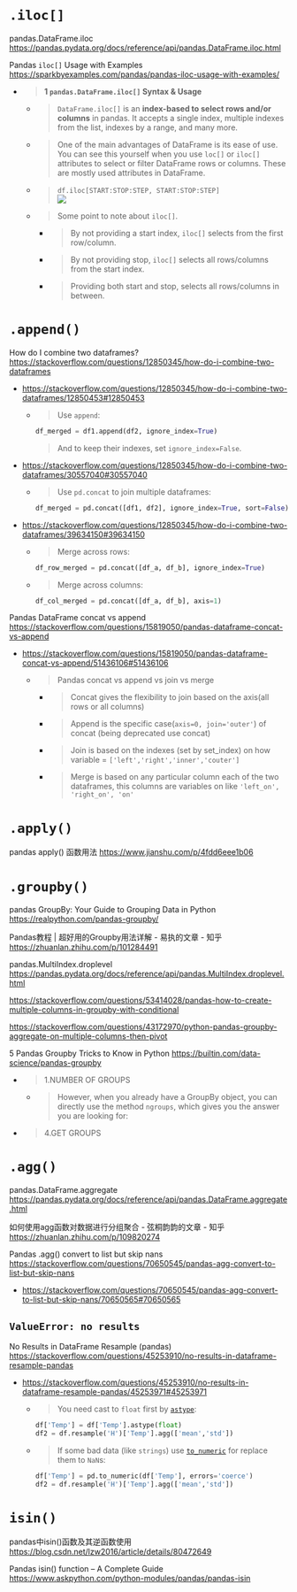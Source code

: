 
# `.iloc[]`

pandas.DataFrame.iloc https://pandas.pydata.org/docs/reference/api/pandas.DataFrame.iloc.html

Pandas `iloc[]` Usage with Examples https://sparkbyexamples.com/pandas/pandas-iloc-usage-with-examples/
- > **1 `pandas.DataFrame.iloc[]` Syntax & Usage**
  * > `DataFrame.iloc[]` is an **index-based to select rows and/or columns** in pandas. It accepts a single index, multiple indexes from the list, indexes by a range, and many more.
  * > One of the main advantages of DataFrame is its ease of use. You can see this yourself when you use `loc[]` or `iloc[]` attributes to select or filter DataFrame rows or columns. These are mostly used attributes in DataFrame.
  * > `df.iloc[START:STOP:STEP, START:STOP:STEP]` <br> ![](https://sparkbyexamples.com/wp-content/uploads/2021/09/pandas-different-between-loc-vs-iloc-2.png)
  * > Some point to note about `iloc[]`.
    + > By not providing a start index, `iloc[]` selects from the first row/column.
    + > By not providing stop, `iloc[]` selects all rows/columns from the start index.
    + > Providing both start and stop, selects all rows/columns in between.

# `.append()`

How do I combine two dataframes? https://stackoverflow.com/questions/12850345/how-do-i-combine-two-dataframes
- https://stackoverflow.com/questions/12850345/how-do-i-combine-two-dataframes/12850453#12850453
  * > Use `append`:
    ```py
    df_merged = df1.append(df2, ignore_index=True)
    ```
    > And to keep their indexes, set `ignore_index=False`.
- https://stackoverflow.com/questions/12850345/how-do-i-combine-two-dataframes/30557040#30557040
  * > Use `pd.concat` to join multiple dataframes:
    ```py
    df_merged = pd.concat([df1, df2], ignore_index=True, sort=False)
    ```
- https://stackoverflow.com/questions/12850345/how-do-i-combine-two-dataframes/39634150#39634150
  * > Merge across rows:
    ```py
    df_row_merged = pd.concat([df_a, df_b], ignore_index=True)
    ```
  * > Merge across columns:
    ```py
    df_col_merged = pd.concat([df_a, df_b], axis=1)
    ```

Pandas DataFrame concat vs append https://stackoverflow.com/questions/15819050/pandas-dataframe-concat-vs-append
- https://stackoverflow.com/questions/15819050/pandas-dataframe-concat-vs-append/51436106#51436106
  * > Pandas concat vs append vs join vs merge
    + > Concat gives the flexibility to join based on the axis(all rows or all columns)
    + > Append is the specific case(`axis=0, join='outer'`) of concat (being deprecated use concat)
    + > Join is based on the indexes (set by set_index) on how variable = `['left','right','inner','couter']`
    + > Merge is based on any particular column each of the two dataframes, this columns are variables on like `'left_on', 'right_on', 'on'`

# `.apply()`

pandas apply() 函数用法 https://www.jianshu.com/p/4fdd6eee1b06

# `.groupby()`

pandas GroupBy: Your Guide to Grouping Data in Python https://realpython.com/pandas-groupby/

Pandas教程 | 超好用的Groupby用法详解 - 易执的文章 - 知乎 https://zhuanlan.zhihu.com/p/101284491

pandas.MultiIndex.droplevel https://pandas.pydata.org/docs/reference/api/pandas.MultiIndex.droplevel.html

https://stackoverflow.com/questions/53414028/pandas-how-to-create-multiple-columns-in-groupby-with-conditional

https://stackoverflow.com/questions/43172970/python-pandas-groupby-aggregate-on-multiple-columns-then-pivot

5 Pandas Groupby Tricks to Know in Python https://builtin.com/data-science/pandas-groupby
- > 1.NUMBER OF GROUPS
  * > However, when you already have a GroupBy object, you can directly use the method `ngroups`, which gives you the answer you are looking for: 
- > 4.GET GROUPS

# `.agg()`

pandas.DataFrame.aggregate https://pandas.pydata.org/docs/reference/api/pandas.DataFrame.aggregate.html

如何使用agg函数对数据进行分组聚合 - 弦桐韵韵的文章 - 知乎 https://zhuanlan.zhihu.com/p/109820274

Pandas .agg() convert to list but skip nans https://stackoverflow.com/questions/70650545/pandas-agg-convert-to-list-but-skip-nans
- https://stackoverflow.com/questions/70650545/pandas-agg-convert-to-list-but-skip-nans/70650565#70650565

## `ValueError: no results`

No Results in DataFrame Resample (pandas) https://stackoverflow.com/questions/45253910/no-results-in-dataframe-resample-pandas
- https://stackoverflow.com/questions/45253910/no-results-in-dataframe-resample-pandas/45253971#45253971
  * > You need cast to `float` first by [`astype`](http://pandas.pydata.org/pandas-docs/stable/generated/pandas.Series.astype.html):
    ```py
    df['Temp'] = df['Temp'].astype(float)
    df2 = df.resample('H')['Temp'].agg(['mean','std'])
    ```
  * > If some bad data (like `strings`) use [`to_numeric`](http://pandas.pydata.org/pandas-docs/stable/generated/pandas.to_numeric.html) for replace them to `NaN`s:
    ```py
    df['Temp'] = pd.to_numeric(df['Temp'], errors='coerce')
    df2 = df.resample('H')['Temp'].agg(['mean','std'])
    ```

# `isin()`

pandas中isin()函数及其逆函数使用 https://blog.csdn.net/lzw2016/article/details/80472649

Pandas isin() function – A Complete Guide https://www.askpython.com/python-modules/pandas/pandas-isin
